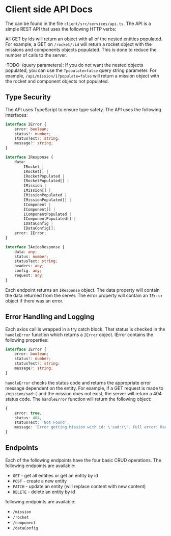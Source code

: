 # Client side API Docs

The can be found in the file `client/src/services/api.ts`. The API is a simple REST API that uses the following HTTP verbs:

All GET by ids will return an object with all of the nested entities populated.  For example, a GET on `/rocket/:id` will return a rocket object with the missions and components objects populated. This is done to reduce the number of calls to the server.  

:TODO: (query parameters): If you do not want the nested objects populated, you can use the `?populate=false` query string parameter.  For example, `/api/mission/1?populate=false` will return a mission object with the rocket and component objects not populated.
## Type Security

The API uses TypeScript to ensure type safety.  The API uses the following interfaces:

```typescript
interface IError {
    error: boolean;
    status?: number;
    statusText?: string;
    message?: string;
}

interface IResponse {
    data: 
        IRocket | 
        IRocket[] | 
        IRocketPopulated |
        IRocketPopulated[] |
        IMission | 
        IMission[] | 
        IMissionPopulated |
        IMissionPopulated[] |
        IComponent | 
        IComponent[] | 
        IComponentPopulated |
        IComponentPopulated[] | 
        IDataConfig | 
        IDataConfig[];
    error: IError;
}

interface IAxiosResponse {
    data: any;
    status: number;
    statusText: string;
    headers: any;
    config: any;
    request: any;
}
```

Each endpoint returns an `IResponse` object. The data property will contain the data returned from the server. The error property will contain an `IError` object if there was an error. 

## Error Handling and Logging

Each axios call is wrapped in a try catch block. That status is checked in the `handleError` function which returns a `IError` object. IError contains the following properties:

```typescript
interface IError {
    error: boolean;
    status?: number;
    statusText?: string;
    message?: string;
}
``` 

`handleError` checks the status code and returns the appropriate error message dependent on the entity.  For example, if a GET request is made to `/mission/sad:(` and the mission does not exist, the server will return a 404 status code.  The `handleError` function will return the following object:

```typescript
{
    error: true,
    status: 404,
    statusText: 'Not Found',
    message: 'Error getting Mission with id: \'sad:(\'. Full error: Request failed with status code 404'
}
```

## Endpoints

Each of the following endpoints have the four basic CRUD operations.  The following endpoints are available:

- `GET` - get all entities or get an entity by id
- `POST` - create a new entity
- `PATCH` - update an entity (will replace content with new content)
- `DELETE` - delete an entity by id

following endpoints are available:

- `/mission`
- `/rocket`
- `/component`
- `/dataConfig`
